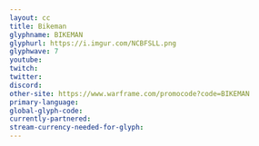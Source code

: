 ```yaml
---
layout: cc
title: Bikeman
glyphname: BIKEMAN
glyphurl: https://i.imgur.com/NCBFSLL.png
glyphwave: 7
youtube: 
twitch: 
twitter: 
discord: 
other-site: https://www.warframe.com/promocode?code=BIKEMAN
primary-language: 
global-glyph-code: 
currently-partnered: 
stream-currency-needed-for-glyph: 
---
```


